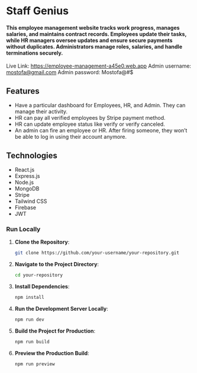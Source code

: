 # Staff Genius
#### This employee management website tracks work progress, manages salaries, and maintains contract records. Employees update their tasks, while HR managers oversee updates and ensure secure payments without duplicates. Administrators manage roles, salaries, and handle terminations securely.

Live Link: https://employee-management-a45e0.web.app
Admin username: mostofa@gmail.com
Admin password: Mostofa@#$

## Features

- Have a particular dashboard for Employees, HR, and Admin. They can manage their activity.
- HR can pay all verified employees by Stripe payment method.
- HR can update employee status like verify or verify canceled.
- An admin can fire an employee or HR. After firing someone, they won’t be able to log in using their account anymore.

## Technologies

- React.js
- Express.js
- Node.js
- MongoDB
- Stripe
- Tailwind CSS
- Firebase
- JWT

### Run Locally

1. **Clone the Repository**:
   ```sh
   git clone https://github.com/your-username/your-repository.git
   ```
2. **Navigate to the Project Directory**:
   ```sh
   cd your-repository
   ```
3. **Install Dependencies**:
   ```sh
   npm install
   ```
4. **Run the Development Server Locally**:
   ```sh
   npm run dev
   ```
5. **Build the Project for Production**:
   ```sh
   npm run build
   ```
6. **Preview the Production Build**:
   ```sh
   npm run preview
   ```

